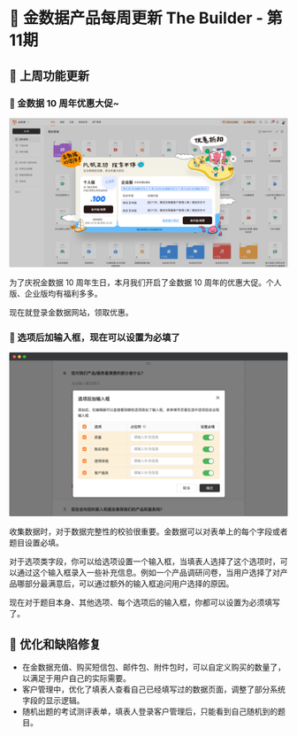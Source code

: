 # 🧩 金数据产品每周更新 The Builder - 第11期

## 🎉 上周功能更新

### 🎁 金数据 10 周年优惠大促~

![10 years anniversary](images/1107/10_years_anniversary.jpg)

为了庆祝金数据 10 周年生日，本月我们开启了金数据 10 周年的优惠大促。个人版、企业版均有福利多多。

现在就登录金数据网站，领取优惠。

### 📝 选项后加输入框，现在可以设置为必填了

![choice extended text required](images/1107/choice_extended_text_required.png)

收集数据时，对于数据完整性的校验很重要。金数据可以对表单上的每个字段或者题目设置必填。

对于选项类字段，你可以给选项设置一个输入框，当填表人选择了这个选项时，可以通过这个输入框录入一些补充信息。例如一个产品调研问卷，当用户选择了对产品哪部分最满意后，可以通过额外的输入框追问用户选择的原因。

现在对于题目本身、其他选项、每个选项后的输入框，你都可以设置为必须填写了。

## 🎠 优化和缺陷修复

* 在金数据充值、购买短信包、邮件包、附件包时，可以自定义购买的数量了，以满足于用户自己的实际需要。
* 客户管理中，优化了填表人查看自己已经填写过的数据页面，调整了部分系统字段的显示逻辑。
* 随机出题的考试测评表单，填表人登录客户管理后，只能看到自己随机到的题目。

